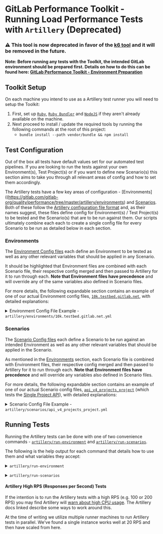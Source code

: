 # GitLab Performance Toolkit - Running Load Performance Tests with `Artillery` **(Deprecated)**

### **:warning: This tool is now deprecated in favor of the [k6 tool](k6.md) and it will be removed in the future.**

**Note: Before running any tests with the Toolkit, the intended GitLab environment should be prepared first. Details on how to do this can be found here: [GitLab Performance Toolkit - Environment Preparation](environment_prep.md)**

## Toolkit Setup

On each machine you intend to use as a Artillery test runner you will need to setup the Toolkit:

1. First, set up [`Ruby`](https://www.ruby-lang.org/en/documentation/installation/), [`Ruby Bundler`](https://bundler.io) and [`NodeJS`](https://nodejs.org/en/download/package-manager/) if they aren't already available on the machine.
1. Next proceed to install / update the required tools by running the following commands at the root of this project:
    * `bundle install --path vendor/bundle && npm install`

## Test Configuration

Out of the box all tests have default values set for our automated test pipelines. If you are looking to run the tests against your own Environment(s), Test Project(s) or if you want to define new Scenario(s) this section aims to take you through all relevant areas of config and how to set them accordingly.

The Artillery tests have a few key areas of configuration - [Environments]((https://gitlab.com/gitlab-org/quality/performance/tree/master/artillery/environments) and [Scenarios](https://gitlab.com/gitlab-org/quality/performance/tree/master/artillery/scenarios). Both of these follow the [Artillery configuration file format](https://artillery.io/docs/script-reference/) and, as their names suggest, these files define config for Environment(s) / Test Project(s) to be tested and the Scenario(s) that are to be run against them. Our scripts ultimately combine each each to create a single config file for every Scenario to be run as detailed below in each section.

### Environments

The [Environment Config files](https://gitlab.com/gitlab-org/quality/performance/tree/master/artillery/environments) each define an Environment to be tested as well as any other relevant variables that should be applied in any Scenario.

It should be highlighted that Environment files are combined with each Scenario file, their respective config merged and then passed to Artillery for it to run through each. **Note that Environment files have precedence** and will override any of the same variables also defined in Scenario files.

For more details, the following expandable section contains an example of one of our actual Environment config files, [`10k.testbed.gitlab.net`](https://gitlab.com/gitlab-org/quality/performance/blob/master/artillery/environments/10k.testbed.gitlab.net.yml), with detailed explanations:

<p>
<details>
<summary>Environment Config File Example - <code>artillery/environments/10k.testbed.gitlab.net.yml</code></summary>

```yaml
config:
  target: http://10k.testbed.gitlab.net

  variables:
    PROJECT_GROUP: qa-perf-testing
    PROJECT_NAME: gitlabhq
    PROJECT_COMMIT_SHA: 0a99e022
    PROJECT_BRANCH: 10-0-stable
    PROJECT_FILE_PATH: qa%2Fqa%2Erb
    PROJECT_MR_COMMITS_IID: 10495
    PROJECT_MR_NOTES_IID: 6946
    PROJECT_SIGNED_COMMIT_SHA: 6526e91f

  phases:
    - duration: 5
      arrivalRate: 1
      rampTo: 2
      name: "Warm up"

    - duration: 15
      arrivalRate: 2
      rampTo: 20
      name: "Ramp Up"

    - duration: 45
      arrivalRate: 20
      name: "Full Load"
```

Going through this example section by section:
* `target` - The main URL for the Environment to be tested
* `variables.PROJECT_*` - Here we define several variables about the Environment's Test Project to be used by the Scenarios. Each are set here to defaults for the `gitlab-ce` project described earlier in the [Test Project Setup](#test-project-setup) section.
  * `PROJECT_GROUP` -  The name of the group that contains the intended project.
  * `PROJECT_NAME` - The name of intended project.
  * `PROJECT_COMMIT_SHA` - The SHA reference of a large commit available in the project. The size of the commit should be tuned to your environment's requirements.
  * `PROJECT_BRANCH` - The name of a large branch available in the project. The size of the branch should be tuned to your environment's requirements.
  * `PROJECT_FILE_PATH` - The relative path to a normal sized file in your project.
  * `PROJECT_MR_COMMITS_IID` - The [iid](https://docs.gitlab.com/ee/api/#id-vs-iid) of a merge request available in the project that has a large number of commits. The size of the MR should be tuned to your environment's requirements.
  * `PROJECT_MR_NOTES_IID` - The [iid](https://docs.gitlab.com/ee/api/#id-vs-iid) of a merge request available in the project that has a large number of notes / comments. The size of the MR notes should be tuned to your environment's requirements.
  * `PROJECT_SIGNED_COMMIT_SHA` - The SHA reference of a [signed commit](https://docs.gitlab.com/ee/user/project/repository/gpg_signed_commits/) available in the project.
* `phases.*` - This is an optional section for Environments that define the [Artillery Load Phases](https://artillery.io/docs/script-reference/#load-phases) to be used for performing tests. These are typically defined in Scenario files but can be overridden here if the particular environment requires.

In addition to the above, any [available config for Artillery](https://artillery.io/docs/script-reference/) can also be defined at this level that will in turn be defined for every scenario.

</details>
</p>

### Scenarios

The [Scenario Config files](https://gitlab.com/gitlab-org/quality/performance/tree/master/artillery/scenarios) each define a Scenario to be run against an intended Environment as well as any other relevant variables that should be applied in the Scenario.

As mentioned in the [Environments](#environments) section, each Scenario file is combined with Environment files, their respective config merged and then passed to Artillery for it to run through each. **Note that Environment files have precedence** and will override any variables also defined in Scenario files.

For more details, the following expandable section contains an example of one of our actual Scenario config files, [`api_v4_projects_project`](https://gitlab.com/gitlab-org/quality/performance/blob/master/artillery/scenarios/api_v4_projects_project.yml) (which tests the [Single Project API](https://docs.gitlab.com/ee/api/projects.html#get-single-project)), with detailed explanations:

<p>
<details>
<summary>Scenario Config File Example - <code>artillery/scenarios/api_v4_projects_project.yml</code></summary>

```yaml
config:
  defaults:
    headers:
      PRIVATE-TOKEN: "{{ $processEnvironment.ACCESS_TOKEN }}"
      Accept: "application/json"

  plugins:
    expect: {}

  phases:
    - duration: 2
      arrivalRate: 2
      rampTo: 20
      name: "Warm up"

    - duration: 10
      arrivalRate: 20
      name: "Load"

scenarios:
  - flow:
      - get:
          url: /api/v4/projects/{{PROJECT_GROUP}}%2F{{PROJECT_NAME}}
          expect:
            - statusCode: 200
```

Going through this example section by section:
* `defaults.headers.PRIVATE-TOKEN` - The [GitLab Personal Access Token](https://docs.gitlab.com/ee/user/profile/personal_access_tokens.html) (with `api` and `read_repository` permissions) to use for accessing the given URL on the intended Environment. This is only required for Scenarios that are to access URLs that require authentication. With our scripts we define this token as an environment variable, `ACCESS_TOKEN`, which is in turn pulled into the script.
* `defaults.headers.Accept` - Another optional Header variable that is set in Scenarios to be passed with URL requests as required.
* `plugins.expect` - This enables the [Artillery Expect plugin](https://github.com/artilleryio/artillery-plugin-expect) that checks responses.
* `phases.*` - While optional for Environment files, this section is expected to be defined here per Scenario. For more information refer to the relevant section in Artillery's config - [Artillery Load Phases](https://artillery.io/docs/script-reference/#load-phases).
* `scenarios.*` - The actual definition of the test scenarios. Like the phases config, refer to the relevant section in Artillery's config - [Artillery Scenarios](https://artillery.io/docs/script-reference/#scenarios) - for more information.

</details>
</p>

## Running Tests

Running the Artillery tests can be done with one of two convenience commands - [`artillery/run-environment`](https://gitlab.com/gitlab-org/quality/performance/blob/master/artillery/run-environment) and [`artillery/run-scenarios`](https://gitlab.com/gitlab-org/quality/performance/blob/master/artillery/run-scenarios).

The following is the help output for each command that details how to use them and what variables they accept:

<p>
<details>
<summary><code>artillery/run-environment</code></summary>

```bash
Usage: artillery/run-environment [environment-name]

Runs all available scenarios against the specified environment. Requires the specified environment config script to exist in artillery/environments.

Required Environment Variables:
  ACCESS_TOKEN - A valid GitLab Personal Access Token for the specified environment. The token should come from a User that has admin access for the project(s) to be tested and have API and read_repository permissions.

Optional Environment Variables:
  ARTILLERY_VERBOSE - Shows all output from Artillery when true. Warning: This output is very verbose. Default: false.
  QUARANTINED - Will include any tests inside the artillery/scenarios/quarantined folder when true. Default: false.

Example(s):
  bundle exec artillery/run-environment onprem.testbed.gitlab.net
```

</details>
</p>

<p>
<details>
<summary><code>artillery/run-scenarios</code></summary>

```bash
Usage: artillery/run-scenarios [environment-script] -- [scenario-script(s)]

Runs the specified scenario(s) against the given environment. Requires the specified scenario(s) and environment files to exist.

Required Environment Variables:
  ACCESS_TOKEN - A valid GitLab Personal Access Token for the specified environment. The token should come from a User that has admin access for the project(s) to be tested and have API and read_repository permissions.

Optional Environment Variables:
  ARTILLERY_VERBOSE - Shows all output from Artillery when true. Warning: This output is very verbose. Default: false.
  QUARANTINED - Will include any tests inside the artillery/scenarios/quarantined folder when true. Default: false.

Example(s):
  bundle exec artillery/run-scenarios artillery/environments/onprem.testbed.gitlab.net.yaml -- artillery/scenarios/api_v4_projects_merge_requests.yml
```

</details>
</p>

#### Artillery High RPS (Responses per Second) Tests

If the intention is to run the Artillery tests with a high RPS (e.g. 100 or 200 RPS) you may find Artillery will [warn about high CPU usage](https://artillery.io/docs/faq/#i-got-a-high-cpu-warning-from-artillery-what-does-that-mean). The Artillery docs linked describe some ways to work around this.

At the time of writing we utilize multiple runner machines to run Artillery tests in parallel. We've found a single instance works well at 20 RPS and then have scaled from here.